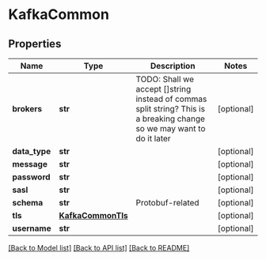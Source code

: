 # KafkaCommon

## Properties
Name | Type | Description | Notes
------------ | ------------- | ------------- | -------------
**brokers** | **str** | TODO: Shall we accept []string instead of commas split string? This is a breaking change so we may want to do it later | [optional] 
**data_type** | **str** |  | [optional] 
**message** | **str** |  | [optional] 
**password** | **str** |  | [optional] 
**sasl** | **str** |  | [optional] 
**schema** | **str** | Protobuf-related | [optional] 
**tls** | [**KafkaCommonTls**](KafkaCommonTls.md) |  | [optional] 
**username** | **str** |  | [optional] 

[[Back to Model list]](../README.md#documentation-for-models) [[Back to API list]](../README.md#documentation-for-api-endpoints) [[Back to README]](../README.md)

